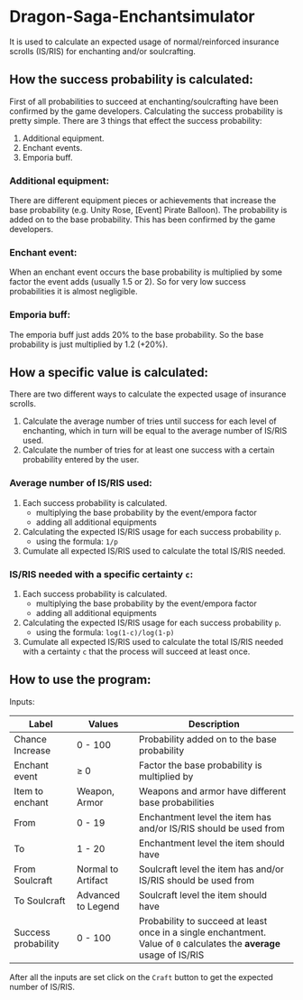 # Dragon-Saga-Enchantsimulator

It is used to calculate an expected usage of normal/reinforced insurance scrolls (IS/RIS) for enchanting and/or soulcrafting.

## How the success probability is calculated:
First of all probabilities to succeed at enchanting/soulcrafting have been confirmed by the game developers.
Calculating the success probability is pretty simple. There are 3 things that effect the success probability:
1. Additional equipment.
2. Enchant events.
3. Emporia buff.

### Additional equipment:
There are different equipment pieces or achievements that increase the base probability (e.g. Unity Rose, [Event] Pirate Balloon). The probability is added on to the base probability. This has been confirmed by the game developers.

### Enchant event:
When an enchant event occurs the base probability is multiplied by some factor the event adds (usually 1.5 or 2). So for very low success probabilities it is almost negligible.

### Emporia buff:
The emporia buff just adds 20% to the base probability. So the base probability is just multiplied by 1.2 (+20%).

## How a specific value is calculated:
There are two different ways to calculate the expected usage of insurance scrolls.

1. Calculate the average number of tries until success for each level of enchanting, which in turn will be equal to the average number of IS/RIS used.
2. Calculate the number of tries for at least one success with a certain probability entered by the user.

### Average number of IS/RIS used:
1. Each success probability is calculated.
    - multiplying the base probability by the event/empora factor
    - adding all additional equipments
2. Calculating the expected IS/RIS usage for each success probability `p`.
    - using the formula: `1/p`
3. Cumulate all expected IS/RIS used to calculate the total IS/RIS needed.

### IS/RIS needed with a specific certainty `c`:
1. Each success probability is calculated.
    - multiplying the base probability by the event/empora factor
    - adding all additional equipments
2. Calculating the expected IS/RIS usage for each success probability `p`.
    - using the formula: `log(1-c)/log(1-p)`
3. Cumulate all expected IS/RIS used to calculate the total IS/RIS needed with a certainty `c` that the process will succeed at least once.

## How to use the program:
Inputs:

Label               | Values             | Description
------------------- | ------------------ | ---
Chance Increase     | 0 - 100            | Probability added on to the base probability
Enchant event       | ≥ 0                | Factor the base probability is multiplied by
Item to enchant     | Weapon, Armor      | Weapons and armor have different base probabilities
From                | 0 - 19             | Enchantment level the item has and/or IS/RIS should be used from
To                  | 1 - 20             | Enchantment level the item should have
From Soulcraft      | Normal to Artifact | Soulcraft level the item has and/or IS/RIS should be used from
To Soulcraft        | Advanced to Legend | Soulcraft level the item should have
Success probability | 0 - 100            | Probability to succeed at least once in a single enchantment. Value of `0` calculates the **average** usage of IS/RIS

After all the inputs are set click on the `Craft` button to get the expected number of IS/RIS.
